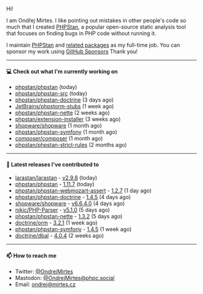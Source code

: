 Hi!

I am Ondřej Mirtes. I like pointing out mistakes in other people's code so much that I created [PHPStan](https://phpstan.org/), a popular open-source static analysis tool that focuses on finding bugs in PHP code without running it.

I maintain [PHPStan](https://github.com/phpstan/phpstan) and [related packages](https://github.com/phpstan/) as my full-time job. You can sponsor my work using [GitHub Sponsors](https://github.com/sponsors/ondrejmirtes) Thank you!

---

#### 💻 Check out what I'm currently working on

- [phpstan/phpstan](https://github.com/phpstan/phpstan) (today)
- [phpstan/phpstan-src](https://github.com/phpstan/phpstan-src) (today)
- [phpstan/phpstan-doctrine](https://github.com/phpstan/phpstan-doctrine) (3 days ago)
- [JetBrains/phpstorm-stubs](https://github.com/JetBrains/phpstorm-stubs) (1 week ago)
- [phpstan/phpstan-nette](https://github.com/phpstan/phpstan-nette) (2 weeks ago)
- [phpstan/extension-installer](https://github.com/phpstan/extension-installer) (3 weeks ago)
- [shopware/shopware](https://github.com/shopware/shopware) (1 month ago)
- [phpstan/phpstan-symfony](https://github.com/phpstan/phpstan-symfony) (1 month ago)
- [composer/composer](https://github.com/composer/composer) (1 month ago)
- [phpstan/phpstan-strict-rules](https://github.com/phpstan/phpstan-strict-rules) (2 months ago)

---

#### 🔭 Latest releases I've contributed to

- [larastan/larastan](https://github.com/larastan/larastan) - [v2.9.8](https://github.com/larastan/larastan/releases/tag/v2.9.8) (today)
- [phpstan/phpstan](https://github.com/phpstan/phpstan) - [1.11.7](https://github.com/phpstan/phpstan/releases/tag/1.11.7) (today)
- [phpstan/phpstan-webmozart-assert](https://github.com/phpstan/phpstan-webmozart-assert) - [1.2.7](https://github.com/phpstan/phpstan-webmozart-assert/releases/tag/1.2.7) (1 day ago)
- [phpstan/phpstan-doctrine](https://github.com/phpstan/phpstan-doctrine) - [1.4.5](https://github.com/phpstan/phpstan-doctrine/releases/tag/1.4.5) (4 days ago)
- [shopware/shopware](https://github.com/shopware/shopware) - [v6.6.4.0](https://github.com/shopware/shopware/releases/tag/v6.6.4.0) (4 days ago)
- [nikic/PHP-Parser](https://github.com/nikic/PHP-Parser) - [v5.1.0](https://github.com/nikic/PHP-Parser/releases/tag/v5.1.0) (5 days ago)
- [phpstan/phpstan-nette](https://github.com/phpstan/phpstan-nette) - [1.3.2](https://github.com/phpstan/phpstan-nette/releases/tag/1.3.2) (5 days ago)
- [doctrine/orm](https://github.com/doctrine/orm) - [3.2.1](https://github.com/doctrine/orm/releases/tag/3.2.1) (1 week ago)
- [phpstan/phpstan-symfony](https://github.com/phpstan/phpstan-symfony) - [1.4.5](https://github.com/phpstan/phpstan-symfony/releases/tag/1.4.5) (1 week ago)
- [doctrine/dbal](https://github.com/doctrine/dbal) - [4.0.4](https://github.com/doctrine/dbal/releases/tag/4.0.4) (2 weeks ago)

---

#### 📫 How to reach me

- Twitter: [@OndrejMirtes](https://twitter.com/ondrejmirtes)
- Mastodon: [@OndrejMirtes@phpc.social](https://phpc.social/@OndrejMirtes)
- Email: [ondrej@mirtes.cz](mailto:ondrej@mirtes.cz)
